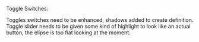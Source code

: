 Toggle Switches:

Toggles switches need to be enhanced, shadows added to create definition. 
Toggle slider needs to be given some kind of highlight to look like an actual button, the elipse is too flat looking at the moment. 